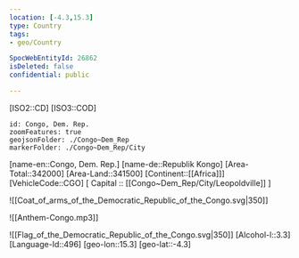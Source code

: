 ```yaml
---
location: [-4.3,15.3]
type: Country
tags:
- geo/Country

SpocWebEntityId: 26862
isDeleted: false
confidential: public

---
```

[ISO2::CD]
[ISO3::COD]
```leaflet
id: Congo, Dem. Rep.
zoomFeatures: true
geojsonFolder: ./Congo~Dem_Rep
markerFolder: ./Congo~Dem_Rep/City
```

[name-en::Congo, Dem. Rep.]
[name-de::Republik Kongo]
[Area-Total::342000]
[Area-Land::341500]
[Continent::[[Africa]]]
[VehicleCode::CGO]
[ Capital :: [[Congo~Dem_Rep/City/Leopoldville]] ]

![[Coat_of_arms_of_the_Democratic_Republic_of_the_Congo.svg|350]]

![[Anthem-Congo.mp3]]

![[Flag_of_the_Democratic_Republic_of_the_Congo.svg|350]]
[Alcohol-l::3.3]
[Language-Id::496]
[geo-lon::15.3]
[geo-lat::-4.3]

